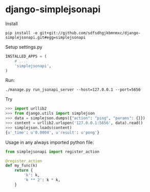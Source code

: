 django-simplejsonapi
====================

Install
```
pip install -e git+git://github.com/sdfsdhgjkbmnmxc/django-simplejsonapi.git#egg=simplejsonapi
```

Setup settings.py
```python 
INSTALLED_APPS = (
    # ....
    'simplejsonapi',
)
```

Run:
```
./manage.py run_jsonapi_server --host=127.0.0.1 --port=5656
```

Try
```python
>>> import urllib2
>>> from django.utils import simplejson
>>> data = simplejson.dumps({"action": "ping", "params": {}})
>>> content = urllib2.urlopen('127.0.0.1:5656', data).read()
>>> simplejson.loads(content)
{u'_time': u'0.0004', u'result': u'pong'}

```

Usage in any always imported python file:
```python 
from simplejsonapi import register_action 

@register_action
def my_func(k)
    return {
        'k': k,
        'k ** 2': k * k,
    }
```
